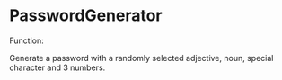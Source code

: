 # PasswordGenerator

Function:

Generate a password with a randomly selected adjective, noun, special character and 3 numbers.

